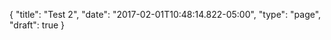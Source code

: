 {
  "title": "Test 2",
  "date": "2017-02-01T10:48:14.822-05:00",
  "type": "page",
  "draft": true
}
